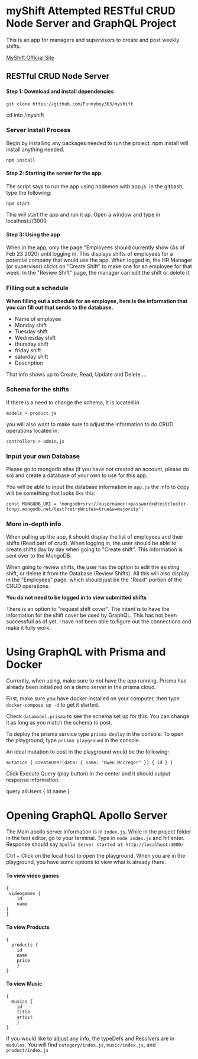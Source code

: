 # myShift Attempted RESTful CRUD Node Server and GraphQL Project
This is an app for managers and supervisors to create and post weekly shifts.

[MyShift Official Site](https://myshift-gs.herokuapp.com/ "myshift offical site")

## RESTful CRUD Node Server
#### Step 1: Download and install dependencies

`git clone https://github.com/Funnyboy363/myshift`

cd into /myshift

### Server Install Process
Begin by installing any packages needed to run the project. npm install will install anything needed.

`npm install`

#### Step 2: Starting the server for the app
The script says to run the app using nodemon with app.js. In the gitbash, type the following:

`npm start`

This will start the app and run it up. Open a window and type in localhost://3000

#### Step 3: Using the app

When in the app, only the page "Employees should currently show (As of Feb 23 2020) until logging in. This displays shifts of employees for a potential company that would use the app.
 When logged in, the HR Manager (or supervisor) clicks on "Create Shift" to make one for an employee for that week. In the "Review Shift" page, the manager can edit the shift or delete it.

 ### Filling out a schedule

 **When filling out a schedule for an employee, here is the information that you can fill out that sends to the database.** 

* Name of employee
* Monday shift
* Tuesday shift
* Wednesday shift  
* thursday shift
* friday shift
* saturday shift
* Description

That info shows up to Create, Read, Update and Delete....

### Schema for the shifts

If there is a need to change the schema, it is located in 

`models > product.js`

you will also want to make sure to adjust the information to do CRUD operations located in:

`controllers > admin.js`


### Input your own Database

Please go to mongodb atlas (if you have not created an account, please do so) and create a database of your own to use for this app. 

You will be able to input the database information in `app.js`
the info to copy will be something that looks liks this:

```const MONGODB_URI = 'mongodb+srv://<username>:<password>@testcluster-tcnpj.mongodb.net/test?retryWrites=true&w=majority';```

### More in-depth info
When pulling up the app, it should display the list of employees and their shifts (Read part of crud). When logging in, the user should be able to create shifts day by day when going to "Create shift". This information is sent over to the MongoDB. 

When going to review shifts, the user has the option to edit the existing shift, or delete it from the Database (Review Shifts). All this will also display in the "Employees" page, which should just be the "Read" portion of the CRUD operations. 

**You do not need to be logged in to view submitted shifts**

There is an option to "request shift cover". The intent is to have the information for the shift cover be used by GraphQL. This has not been successfull as of yet. I have not been able to figure out the connections and make it fully work. 


# Using GraphQL with Prisma and Docker

Currently, when using, make sure to not have the app running.
Prisma has already been initialized on a demo server in the prisma cloud. 

First, make sure you have docker installed on your computer, then type `docker-compose up -d` to get it started.

Check `datamodel.prisma` to see the schema set up for this. You can change it as long as you match the schema to post.

To deploy the prisma service type `prisma deploy` in the console.
To open the playground, type `prisma playground` in the console.

An ideal mutation to post in the playground would be the following:

` mutation {
    createUser(data: {
        name: "Owen Mccregor"
    }) {
        id
    }
} `

Click Execute Query (play button) in the center and it should output response information.



query allUsers {
    id
    name
}


# Opening GraphQL Apollo Server
The Main apollo server information is in `index.js`.
While in the project folder in the text editor, go to your terminal.
Type in `node index.js` and hit enter.
Response should say 
`Apollo Server started at http://localhost:4000/`

Ctrl + Click on the local host to open the playground.
When you are in the playground, you have some options to view what is already there. 

#### To view video games
```
{
 videogames {
    id
    name
}
} 
```

#### To view Products
```
{
  products {
    id
    name
    price
    }
}
```

#### To view Music
```
{
  musics {
    id
    title
    artist
    }
}
```

If you would like to adjust any info, the typeDefs and Resolvers are in 
`modules`. You will find `category/index.js`, `music/index.js`, and `product/index.js`
